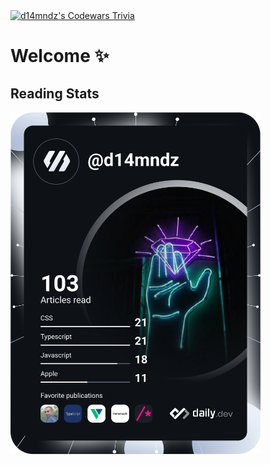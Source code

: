 <a href="https://www.codewars.com/users/d14mndz">
  <img src="https://www.codewars.com/users/d14mndz/badges/micro" alt="d14mndz's Codewars Trivia">
</a>

# Welcome ✨

## Reading Stats
<a href="https://app.daily.dev/d14mndz">
  <img src="https://github.com/d14mndz/d14mndz/blob/main/devcard.svg" width="400" alt="d14mndz's Dev Card"/>
</a>




<!--
**d14mndz/d14mndz** is a ✨ _special_ ✨ repository because its `README.md` (this file) appears on your GitHub profile.

Here are some ideas to get you started:

- 🔭 I’m currently working on ...
- 🌱 I’m currently learning ...
- 👯 I’m looking to collaborate on ...
- 🤔 I’m looking for help with ...
- 💬 Ask me about ...
- 📫 How to reach me: ...
- 😄 Pronouns: ...
- ⚡ Fun fact: ...
-->
